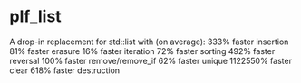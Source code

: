 # plf_list
A drop-in replacement for std::list with (on average):
333% faster insertion
81% faster erasure
16% faster iteration
72% faster sorting
492% faster reversal
100% faster remove/remove_if
62% faster unique
1122550% faster clear
618% faster destruction
